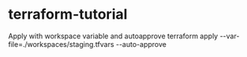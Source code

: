 # terraform-tutorial


Apply with workspace variable and autoapprove
 	terraform apply --var-file=./workspaces/staging.tfvars --auto-approve
